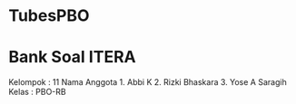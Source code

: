 # TubesPBO
# Bank Soal ITERA

Kelompok  : 11
Nama Anggota
            1. Abbi K
            2. Rizki Bhaskara
            3. Yose A Saragih
Kelas     : PBO-RB
